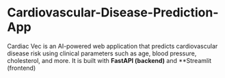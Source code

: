 # Cardiovascular-Disease-Prediction-App
Cardiac Vec is an AI-powered web application that predicts cardiovascular disease risk using clinical parameters such as age, blood pressure, cholesterol, and more.   It is built with **FastAPI (backend)** and **Streamlit (frontend)

